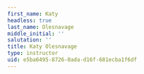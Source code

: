 ```yaml
---
first_name: Katy
headless: true
last_name: Olesnavage
middle_initial: ''
salutation: ''
title: Katy Olesnavage
type: instructor
uid: e5ba6495-8726-0ada-d16f-681ecba1f6df
---
```

